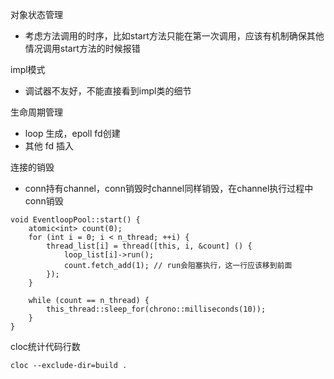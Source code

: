 

对象状态管理
- 考虑方法调用的时序，比如start方法只能在第一次调用，应该有机制确保其他情况调用start方法的时候报错

impl模式
- 调试器不友好，不能直接看到impl类的细节

生命周期管理
- loop 生成，epoll fd创建
- 其他 fd 插入

连接的销毁
- conn持有channel，conn销毁时channel同样销毁，在channel执行过程中conn销毁


```
void EventloopPool::start() {
    atomic<int> count(0);
    for (int i = 0; i < n_thread; ++i) {
        thread_list[i] = thread([this, i, &count] () {
            loop_list[i]->run();
            count.fetch_add(1); // run会阻塞执行，这一行应该移到前面
        });
    }

    while (count == n_thread) {
        this_thread::sleep_for(chrono::milliseconds(10));
    }
}
```

cloc统计代码行数
```
cloc --exclude-dir=build .
```
